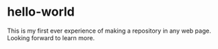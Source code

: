 # hello-world
This is my first ever experience of making a repository in any web page. Looking forward to learn more. 

